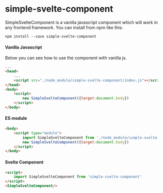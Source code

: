 # simple-svelte-component
[comment]: <> (packageVersion:0.1.5)
[comment]: <> (packageName:simple-svelte-component)
[comment]: <> (componentName:SimpleSvelteComponent)

SimpleSvelteComponent is a vanilla javascript component which will work in any frontend framework. You can install from npm like this:

```text
npm install --save simple-svelte-component
```

#### Vanilla Javascript
Below you can see how to use the component with vanilla js.
```html
...
<head>
    ...
    <script src="./node_module/simple-svelte-component/index.js"></script>
</head>
<body>
    <script>
        new SimpleSvelteComponent({target:document.body})
    </script>
</body>
```

#### ES module
```html
<body>
    <script type="module">
        import SimpleSvelteComponent from './node_module/simple-svelte-component/index.mjs'
        new SimpleSvelteComponent({target:document.body})
    </script>
</body>
```
#### Svelte Component
```html
<script>
    import SimpleSvelteComponent from 'simple-svelte-component'
</script>
<SimpleSvelteComponent/>
```
